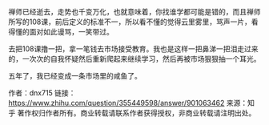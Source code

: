 

禅师已经逝去，走势也千变万化，也就意味着，你找谁学都可能是错的，而且禅师所写的108课，前后定义的标准不一，所以看不懂的觉得云里雾里，骂声一片，看得懂的面对如此谩骂，一笑带过。

去把108课撸一把，拿一笔钱去市场接受教育。我也是这样一把鼻涕一把泪走过来的，一次次的自我怀疑然后重新爬起来继续学习，然后再被市场狠狠抽一个耳光。

五年了，我已经变成一条市场里的咸鱼了。

作者：dnx715
链接：https://www.zhihu.com/question/355449598/answer/901063462
来源：知乎
著作权归作者所有。商业转载请联系作者获得授权，非商业转载请注明出处。